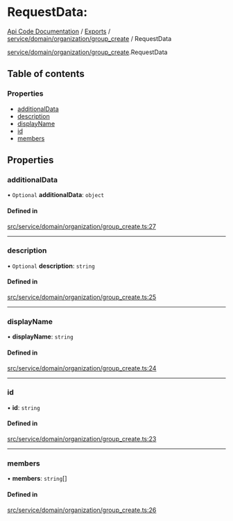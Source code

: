 # RequestData: 
 
[Api Code Documentation](../README.md) / [Exports](../modules.md) / [service/domain/organization/group\_create](../modules/service_domain_organization_group_create.md) / RequestData

[service/domain/organization/group_create](../modules/service_domain_organization_group_create.md).RequestData

## Table of contents

### Properties

- [additionalData](service_domain_organization_group_create.RequestData.md#additionaldata)
- [description](service_domain_organization_group_create.RequestData.md#description)
- [displayName](service_domain_organization_group_create.RequestData.md#displayname)
- [id](service_domain_organization_group_create.RequestData.md#id)
- [members](service_domain_organization_group_create.RequestData.md#members)

## Properties

### additionalData

• `Optional` **additionalData**: `object`

#### Defined in

[src/service/domain/organization/group_create.ts:27](https://github.com/openkfw/TruBudget/blob/f6ee764/api/src/service/domain/organization/group_create.ts#L27)

___

### description

• `Optional` **description**: `string`

#### Defined in

[src/service/domain/organization/group_create.ts:25](https://github.com/openkfw/TruBudget/blob/f6ee764/api/src/service/domain/organization/group_create.ts#L25)

___

### displayName

• **displayName**: `string`

#### Defined in

[src/service/domain/organization/group_create.ts:24](https://github.com/openkfw/TruBudget/blob/f6ee764/api/src/service/domain/organization/group_create.ts#L24)

___

### id

• **id**: `string`

#### Defined in

[src/service/domain/organization/group_create.ts:23](https://github.com/openkfw/TruBudget/blob/f6ee764/api/src/service/domain/organization/group_create.ts#L23)

___

### members

• **members**: `string`[]

#### Defined in

[src/service/domain/organization/group_create.ts:26](https://github.com/openkfw/TruBudget/blob/f6ee764/api/src/service/domain/organization/group_create.ts#L26)
